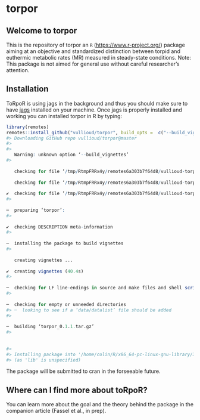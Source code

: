 
<!-- README.md is generated from README.Rmd. Please edit that file -->

# torpor

<!-- badges: start -->

<!-- badges: end -->

## Welcome to torpor

This is the repository of torpor an `R` (<https://www.r-project.org/>)
package aiming at an objective and standardized distinction between
torpid and euthermic metabolic rates (MR) measured in steady-state
conditions. Note: This package is not aimed for general use without
careful researcher’s attention.

## Installation

ToRpoR is using jags in the background and thus you should make sure to
have [jags](http://mcmc-jags.sourceforge.net) installed on your machine.
Once jags is properly installed and working you can installed torpor in
R by typing:

``` r
library(remotes)
remotes::install_github("vullioud/torpor", build_opts =  c("--build_vignettes"),force=TRUE)
#> Downloading GitHub repo vullioud/torpor@master
#> 
#>   
   Warning: unknown option ‘--build_vignettes’
#> 
  
   checking for file ‘/tmp/RtmpFRRx4y/remotes6a303b7f64d8/vullioud-torpor-251f7f8/DESCRIPTION’ ...
  
   checking for file ‘/tmp/RtmpFRRx4y/remotes6a303b7f64d8/vullioud-torpor-251f7f8/DESCRIPTION’ ... 
  
✔  checking for file ‘/tmp/RtmpFRRx4y/remotes6a303b7f64d8/vullioud-torpor-251f7f8/DESCRIPTION’
#> 
  
─  preparing ‘torpor’:
#> 
  
✔  checking DESCRIPTION meta-information
#> 
  
─  installing the package to build vignettes
#> 
  
   creating vignettes ...
  
✔  creating vignettes (40.4s)
#> 
  
─  checking for LF line-endings in source and make files and shell scripts (452ms)
#> 
  
─  checking for empty or unneeded directories
#> ─  looking to see if a ‘data/datalist’ file should be added
#> 
  
─  building ‘torpor_0.1.1.tar.gz’
#> 
  
   
#> 
#> Installing package into '/home/colin/R/x86_64-pc-linux-gnu-library/3.6'
#> (as 'lib' is unspecified)
```

The package will be submitted to cran in the forseeable future.

## Where can I find more about toRpoR?

You can learn more about the goal and the theory behind the package in
the companion article (Fassel et al., in prep).
